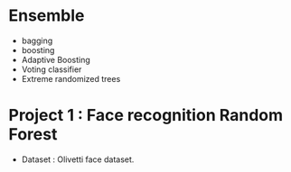 # Ensemble
- bagging
- boosting
- Adaptive Boosting
- Voting classifier 
- Extreme randomized trees


# Project 1 : Face recognition Random Forest
- Dataset : Olivetti face dataset.
